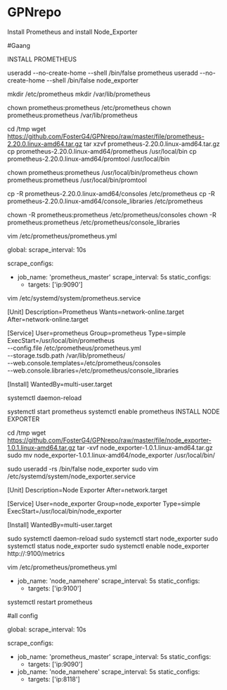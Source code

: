 # GPNrepo

Install Prometheus and install Node_Exporter

#Gaang

INSTALL PROMETHEUS

useradd --no-create-home --shell /bin/false prometheus
useradd --no-create-home --shell /bin/false node_exporter

mkdir /etc/prometheus
mkdir /var/lib/prometheus

chown prometheus:prometheus /etc/prometheus
chown prometheus:prometheus /var/lib/prometheus

cd /tmp
wget https://github.com/FosterG4/GPNrepo/raw/master/file/prometheus-2.20.0.linux-amd64.tar.gz
tar xzvf prometheus-2.20.0.linux-amd64.tar.gz
cp prometheus-2.20.0.linux-amd64/prometheus /usr/local/bin
cp prometheus-2.20.0.linux-amd64/promtool /usr/local/bin

chown prometheus:prometheus /usr/local/bin/prometheus
chown prometheus:prometheus /usr/local/bin/promtool

cp -R prometheus-2.20.0.linux-amd64/consoles /etc/prometheus
cp -R prometheus-2.20.0.linux-amd64/console_libraries /etc/prometheus

chown -R prometheus:prometheus /etc/prometheus/consoles
chown -R prometheus:prometheus /etc/prometheus/console_libraries

vim /etc/prometheus/prometheus.yml 

global:
  scrape_interval: 10s

scrape_configs:
  - job_name: 'prometheus_master'
    scrape_interval: 5s
    static_configs:
      - targets: ['ip:9090']

vim /etc/systemd/system/prometheus.service

[Unit]
Description=Prometheus
Wants=network-online.target
After=network-online.target

[Service]
User=prometheus
Group=prometheus
Type=simple
ExecStart=/usr/local/bin/prometheus \
    --config.file /etc/prometheus/prometheus.yml \
    --storage.tsdb.path /var/lib/prometheus/ \
    --web.console.templates=/etc/prometheus/consoles \
    --web.console.libraries=/etc/prometheus/console_libraries

[Install]
WantedBy=multi-user.target


systemctl daemon-reload

systemctl start prometheus
systemctl enable prometheus
INSTALL NODE EXPORTER

cd /tmp
wget https://github.com/FosterG4/GPNrepo/raw/master/file/node_exporter-1.0.1.linux-amd64.tar.gz
tar -xvf node_exporter-1.0.1.linux-amd64.tar.gz
sudo mv node_exporter-1.0.1.linux-amd64/node_exporter /usr/local/bin/

sudo useradd -rs /bin/false node_exporter
sudo vim /etc/systemd/system/node_exporter.service


[Unit]
Description=Node Exporter
After=network.target

[Service]
User=node_exporter
Group=node_exporter
Type=simple
ExecStart=/usr/local/bin/node_exporter

[Install]
WantedBy=multi-user.target




sudo systemctl daemon-reload
sudo systemctl start node_exporter
sudo systemctl status node_exporter
sudo systemctl enable node_exporter
http://<server-IP>:9100/metrics

vim /etc/prometheus/prometheus.yml



  - job_name: 'node_namehere'
    scrape_interval: 5s
    static_configs:
      - targets: ['ip:9100']



systemctl restart prometheus


#all config

global:
  scrape_interval: 10s

scrape_configs:
  - job_name: 'prometheus_master'
    scrape_interval: 5s
    static_configs:
      - targets: ['ip:9090']
  - job_name: 'node_namehere'
    scrape_interval: 5s
    static_configs:
      - targets: ['ip:8118']
